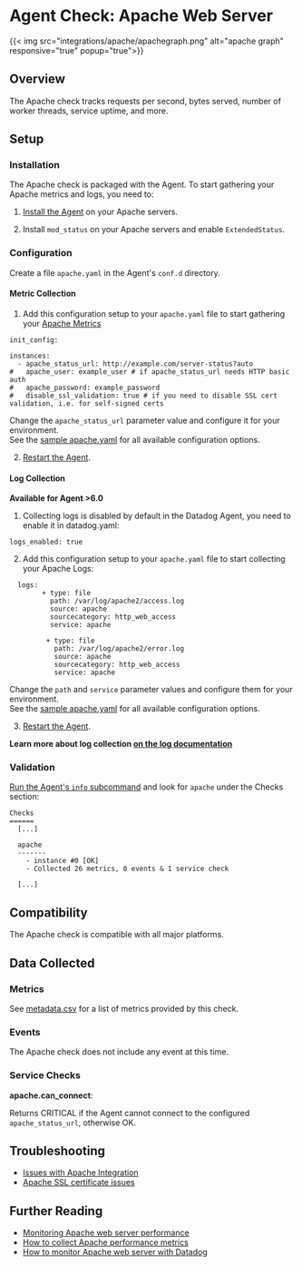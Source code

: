 # Agent Check: Apache Web Server
{{< img src="integrations/apache/apachegraph.png" alt="apache graph" responsive="true" popup="true">}}
## Overview

The Apache check tracks requests per second, bytes served, number of worker threads, service uptime, and more.

## Setup
### Installation

The Apache check is packaged with the Agent. To start gathering your Apache metrics and logs, you need to:

1. [Install the Agent](https://app.datadoghq.com/account/settings#agent) on your Apache servers.

2. Install `mod_status` on your Apache servers and enable `ExtendedStatus`.

### Configuration

Create a file `apache.yaml` in the Agent's `conf.d` directory.

#### Metric Collection

1. Add this configuration setup to your `apache.yaml` file to start gathering your [Apache Metrics](#metrics)
  ```
  init_config:

  instances:
    - apache_status_url: http://example.com/server-status?auto
  #   apache_user: example_user # if apache_status_url needs HTTP basic auth
  #   apache_password: example_password
  #   disable_ssl_validation: true # if you need to disable SSL cert validation, i.e. for self-signed certs
  ```
  Change the `apache_status_url` parameter value and configure it for your environment.  
  See the [sample apache.yaml](https://github.com/DataDog/integrations-core/blob/master/apache/conf.yaml.example) for all available configuration options.

2. [Restart the Agent](https://docs.datadoghq.com/agent/faq/start-stop-restart-the-datadog-agent).

#### Log Collection

**Available for Agent >6.0** 

1. Collecting logs is disabled by default in the Datadog Agent, you need to enable it in datadog.yaml:
  ```
  logs_enabled: true
  ```
   
2. Add this configuration setup to your `apache.yaml` file to start collecting your Apache Logs:
  ```
    logs:
          + type: file
            path: /var/log/apache2/access.log
            source: apache
            sourcecategory: http_web_access
            service: apache

           + type: file
             path: /var/log/apache2/error.log
             source: apache
             sourcecategory: http_web_access
             service: apache
  ```
  Change the `path` and `service` parameter values and configure them for your environment.  
  See the [sample apache.yaml](https://github.com/DataDog/integrations-core/blob/master/apache/conf.yaml.example) for all available configuration options.

3. [Restart the Agent](https://docs.datadoghq.com/agent/faq/start-stop-restart-the-datadog-agent). 

**Learn more about log collection [on the log documentation](https://docs.datadoghq.com/logs)**  

### Validation

[Run the Agent's `info` subcommand](https://docs.datadoghq.com/agent/faq/agent-status-and-information/) and look for `apache` under the Checks section:

```
Checks
======
  [...]

  apache
  -------
    - instance #0 [OK]
    - Collected 26 metrics, 0 events & 1 service check

  [...]
```

## Compatibility

The Apache check is compatible with all major platforms.

## Data Collected
### Metrics

See [metadata.csv](https://github.com/DataDog/integrations-core/blob/master/apache/metadata.csv) for a list of metrics provided by this check.

### Events
The Apache check does not include any event at this time.

### Service Checks

**apache.can_connect**:

Returns CRITICAL if the Agent cannot connect to the configured `apache_status_url`, otherwise OK.

## Troubleshooting

* [Issues with Apache Integration](https://docs.datadoghq.com/integrations/faq/issues-with-apache-integration)
* [Apache SSL certificate issues](https://docs.datadoghq.com/integrations/faq/apache-ssl-certificate-issues)

## Further Reading

* [Monitoring Apache web server performance](https://www.datadoghq.com/blog/monitoring-apache-web-server-performance/)
* [How to collect Apache performance metrics](https://www.datadoghq.com/blog/collect-apache-performance-metrics/)
* [How to monitor Apache web server with Datadog](https://www.datadoghq.com/blog/monitor-apache-web-server-datadog/)

